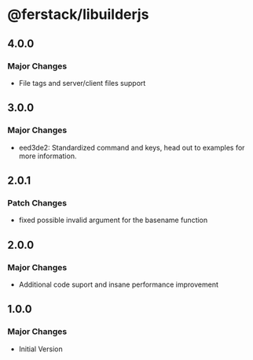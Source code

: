 # @ferstack/libuilderjs

## 4.0.0

### Major Changes

- File tags and server/client files support

## 3.0.0

### Major Changes

- eed3de2: Standardized command and keys, head out to examples for more information.

## 2.0.1

### Patch Changes

- fixed possible invalid argument for the basename function

## 2.0.0

### Major Changes

- Additional code suport and insane performance improvement

## 1.0.0

### Major Changes

- Initial Version
